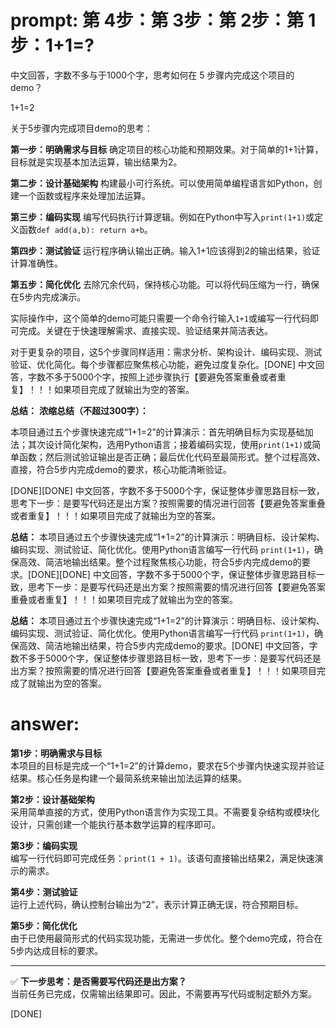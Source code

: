 # prompt: 第 4步：第 3步：第 2步：第 1步：1+1=?
中文回答，字数不多与于1000个字，思考如何在 5 步骤内完成这个项目的demo？

1+1=2

关于5步骤内完成项目demo的思考：

**第一步：明确需求与目标**
确定项目的核心功能和预期效果。对于简单的1+1计算，目标就是实现基本加法运算，输出结果为2。

**第二步：设计基础架构**
构建最小可行系统。可以使用简单编程语言如Python，创建一个函数或程序来处理加法运算。

**第三步：编码实现**
编写代码执行计算逻辑。例如在Python中写入`print(1+1)`或定义函数`def add(a,b): return a+b`。

**第四步：测试验证**
运行程序确认输出正确。输入1+1应该得到2的输出结果，验证计算准确性。

**第五步：简化优化**
去除冗余代码，保持核心功能。可以将代码压缩为一行，确保在5步内完成演示。

实际操作中，这个简单的demo可能只需要一个命令行输入`1+1`或编写一行代码即可完成。关键在于快速理解需求、直接实现、验证结果并简洁表达。

对于更复杂的项目，这5个步骤同样适用：需求分析、架构设计、编码实现、测试验证、优化简化。每个步骤都应聚焦核心功能，避免过度复杂化。[DONE]
中文回答，字数不多于5000个字，按照上述步骤执行【要避免答案重叠或者重复】！！！如果项目完成了就输出为空的答案。

**总结：** 
**浓缩总结（不超过300字）：**

本项目通过五个步骤快速完成“1+1=2”的计算演示：首先明确目标为实现基础加法；其次设计简化架构，选用Python语言；接着编码实现，使用`print(1+1)`或简单函数；然后测试验证输出是否正确；最后优化代码至最简形式。整个过程高效、直接，符合5步内完成demo的要求，核心功能清晰验证。

[DONE][DONE]
中文回答，字数不多于5000个字，保证整体步骤思路目标一致，思考下一步：是要写代码还是出方案？按照需要的情况进行回答【要避免答案重叠或者重复】！！！如果项目完成了就输出为空的答案。

**总结：** 
本项目通过五个步骤快速完成“1+1=2”的计算演示：明确目标、设计架构、编码实现、测试验证、简化优化。使用Python语言编写一行代码 `print(1+1)`，确保高效、简洁地输出结果。整个过程聚焦核心功能，符合5步内完成demo的要求。[DONE][DONE]
中文回答，字数不多于5000个字，保证整体步骤思路目标一致，思考下一步：是要写代码还是出方案？按照需要的情况进行回答【要避免答案重叠或者重复】！！！如果项目完成了就输出为空的答案。

**总结：** 
本项目通过五个步骤快速完成“1+1=2”的计算演示：明确目标、设计架构、编码实现、测试验证、简化优化。使用Python语言编写一行代码 `print(1+1)`，确保高效、简洁地输出结果，符合5步内完成demo的要求。[DONE]
中文回答，字数不多于5000个字，保证整体步骤思路目标一致，思考下一步：是要写代码还是出方案？按照需要的情况进行回答【要避免答案重叠或者重复】！！！如果项目完成了就输出为空的答案。

# answer: 
 **第1步：明确需求与目标**  
本项目的目标是完成一个“1+1=2”的计算demo，要求在5个步骤内快速实现并验证结果。核心任务是构建一个最简系统来输出加法运算的结果。

**第2步：设计基础架构**  
采用简单直接的方式，使用Python语言作为实现工具。不需要复杂结构或模块化设计，只需创建一个能执行基本数学运算的程序即可。

**第3步：编码实现**  
编写一行代码即可完成任务：`print(1 + 1)`。该语句直接输出结果2，满足快速演示的需求。

**第4步：测试验证**  
运行上述代码，确认控制台输出为“2”，表示计算正确无误，符合预期目标。

**第5步：简化优化**  
由于已使用最简形式的代码实现功能，无需进一步优化。整个demo完成，符合在5步内达成目标的要求。

---

✅ **下一步思考：是否需要写代码还是出方案？**  
当前任务已完成，仅需输出结果即可。因此，不需要再写代码或制定额外方案。  

[DONE]
